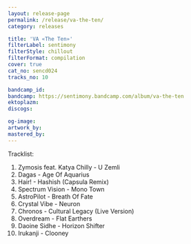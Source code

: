 ```yaml
---
layout: release-page
permalink: /release/va-the-ten/
category: releases

title: 'VA «The Ten»'
filterLabel: sentimony
filterStyle: chillout
filterFormat: compilation
cover: true
cat_no: sencd024
tracks_no: 10

bandcamp_id: 
bandcamp: https://sentimony.bandcamp.com/album/va-the-ten
ektoplazm: 
discogs: 

og-image: 
artwork_by: 
mastered_by: 
---
```


Tracklist:

01. Zymosis feat. Katya Chilly - U Zemli
02. Dagas - Age Of Aquarius
03. Hair! - Hashish (Capsula Remix)
04. Spectrum Vision - Mono Town
05. AstroPilot - Breath Of Fate
06. Crystal Vibe - Neuron
07. Chronos - Cultural Legacy (Live Version)
08. Overdream - Flat Earthers
09. Daoine Sidhe - Horizon Shifter
10. Irukanji - Clooney
